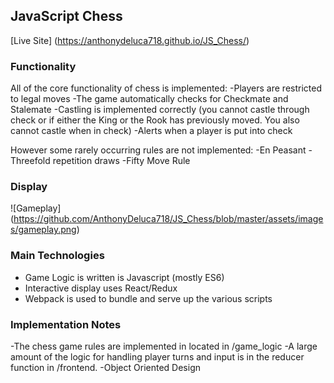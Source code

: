 ## JavaScript Chess

[Live Site]
(https://anthonydeluca718.github.io/JS_Chess/)

### Functionality

All of the core functionality of chess is implemented:
-Players are restricted to legal moves
-The game automatically checks for Checkmate and Stalemate
-Castling is implemented correctly (you cannot castle through check or if either the King or the Rook has previously moved. You also cannot castle when in check)
-Alerts when a player is put into check

However some rarely occurring rules are not implemented:
-En Peasant
-Threefold repetition draws
-Fifty Move Rule

### Display

![Gameplay] (https://github.com/AnthonyDeluca718/JS_Chess/blob/master/assets/images/gameplay.png)

### Main Technologies

- Game Logic is written is Javascript (mostly ES6)
- Interactive display uses React/Redux
- Webpack is used to bundle and serve up the various scripts

### Implementation Notes
-The chess game rules are implemented in located in /game_logic
-A large amount of the logic for handling player turns and input is in the reducer function in /frontend.
-Object Oriented Design
